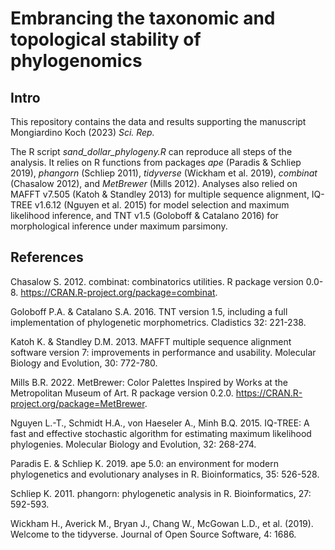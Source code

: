 # Embrancing the taxonomic and topological stability of phylogenomics
## Intro
This repository contains the data and results supporting the manuscript Mongiardino Koch (2023) _Sci. Rep._

The R script _sand_dollar_phylogeny.R_ can reproduce all steps of the analysis. It relies on R functions from packages _ape_ (Paradis & Schliep 2019), _phangorn_ (Schliep 2011), _tidyverse_ (Wickham et al. 2019), _combinat_ (Chasalow 2012), and _MetBrewer_ (Mills 2012). Analyses also relied on MAFFT v7.505 (Katoh & Standley 2013) for multiple sequence alignment, IQ-TREE v1.6.12 (Nguyen et al. 2015) for model selection and maximum likelihood inference, and TNT v1.5 (Goloboff & Catalano 2016) for morphological inference under maximum parsimony.

## References
Chasalow S. 2012. combinat: combinatorics utilities. R package version 0.0-8. <https://CRAN.R-project.org/package=combinat>.

Goloboff P.A. & Catalano S.A. 2016. TNT version 1.5, including a full implementation of phylogenetic morphometrics. Cladistics 32: 221-238.

Katoh K. & Standley D.M. 2013. MAFFT multiple sequence alignment software version 7: improvements in performance and usability. Molecular Biology and Evolution, 30: 772-780.

Mills B.R. 2022. MetBrewer: Color Palettes Inspired by Works at the Metropolitan Museum of Art. R package version 0.2.0. <https://CRAN.R-project.org/package=MetBrewer>.

Nguyen L.-T., Schmidt H.A., von Haeseler A., Minh B.Q. 2015. IQ-TREE: A fast and effective stochastic algorithm for estimating maximum likelihood phylogenies. Molecular Biology and Evolution, 32: 268-274.

Paradis E. & Schliep K. 2019. ape 5.0: an environment for modern phylogenetics and evolutionary analyses in R. Bioinformatics, 35: 526-528.

Schliep K. 2011. phangorn: phylogenetic analysis in R. Bioinformatics, 27: 592-593.

Wickham H., Averick M., Bryan J., Chang W., McGowan L.D., et al. (2019). Welcome to the tidyverse. Journal of Open Source Software, 4: 1686.
